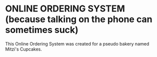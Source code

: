 ONLINE ORDERING SYSTEM (because talking on the phone can sometimes suck)
======================
This Online Ordering System was created for a pseudo bakery named Mitzi's Cupcakes. 
